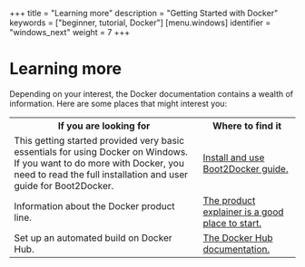 +++
title = "Learning more"
description = "Getting Started with Docker"
keywords = ["beginner, tutorial, Docker"]
[menu.windows]
identifier = "windows_next"
weight = 7
+++

# Learning more

Depending on your interest, the Docker documentation contains a wealth of information.  Here are some places that might interest you:

<style type="text/css">
</style>
<table class="tutorial">
  <tr>
    <th class="tg-031e">If you are looking for</th>
    <th class="tg-031e">Where to find it</th>
  </tr>
  <tr>
    <td class="tg-031e">This getting started provided very basic essentials for using Docker on Windows. If you want to do more with Docker, you need to read the full installation and user guide for Boot2Docker.</td>
    <td class="tg-031e"><a href="http://docs.docker.com/installation/windows/">Install and use Boot2Docker guide.</a></td>
  </tr>
  <tr>
    <td class="tg-031e">Information about the Docker product line.</td>
    <td class="tg-031e"><a href="http:/www.docker.com/products">The product explainer is a good place to start.</a></td>
  </tr>

  <tr>
    <td class="tg-031e">Set up an automated build on Docker Hub.</td>
    <td class="tg-031e"><a href="http://docs.docker.com/docker-hub/">The Docker Hub documentation.</a></td>
  </tr>
</table>


	

&nbsp;
